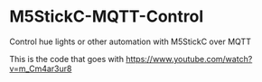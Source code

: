 # M5StickC-MQTT-Control
Control hue lights or other automation with M5StickC over MQTT

This is the code that goes with https://www.youtube.com/watch?v=m_Cm4ar3ur8

